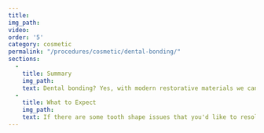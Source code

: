 ```yaml
---
title:
img_path:
video:
order: '5'
category: cosmetic
permalink: "/procedures/cosmetic/dental-bonding/"
sections:
  -
    title: Summary
    img_path:
    text: Dental bonding? Yes, with modern restorative materials we can do some cosmetic reshaping of the teeth in your smile that can have a dramatic cosmetic result. Let us know your concerns and we'll see if bonding is appropriate for you.
  -
    title: What to Expect
    img_path:
    text: If there are some tooth shape issues that you'd like to resolve, we can often make those changes without preparing your tooth. Dental bonding uses materials used in white fillings to reshape the teeth and in just a few minutes you can have a resolution to a smile problem.
---
```

